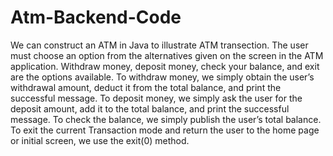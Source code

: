 # Atm-Backend-Code
We can construct an ATM in Java to illustrate ATM transection. The user must choose an option from the alternatives given on the screen in the ATM application. Withdraw money, deposit money, check your balance, and exit are the options available.  To withdraw money, we simply obtain the user’s withdrawal amount, deduct it from the total balance, and print the successful message.  To deposit money, we simply ask the user for the deposit amount, add it to the total balance, and print the successful message.  To check the balance, we simply publish the user’s total balance.  To exit the current Transaction mode and return the user to the home page or initial screen, we use the exit(0) method.
